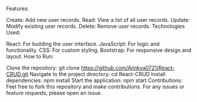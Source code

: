 Features:

Create: Add new user records.
Read: View a list of all user records.
Update: Modify existing user records.
Delete: Remove user records.
Technologies Used:

React: For building the user interface.
JavaScript: For logic and functionality.
CSS: For custom styling.
Bootstrap: For responsive design and layout.
How to Run:

Clone the repository: git clone https://github.com/Ajinkya0721/React-CRUD.git
Navigate to the project directory: cd React-CRUD
Install dependencies: npm install
Start the application: npm start
Contributions: Feel free to fork this repository and make contributions. For any issues or feature requests, please open an issue.
